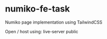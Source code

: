 # numiko-fe-task
 Numiko page implementation using TailwindCSS
 
 Open / host using: live-server public

